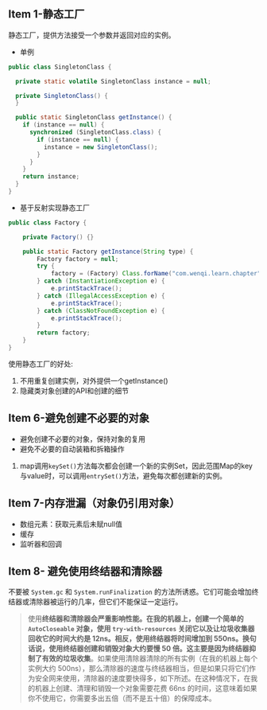 ## Item 1-静态工厂

静态工厂，提供方法接受一个参数并返回对应的实例。

- 单例

```java
public class SingletonClass {

  private static volatile SingletonClass instance = null;

  private SingletonClass() {
  }

  public static SingletonClass getInstance() {
    if (instance == null) {
      synchronized (SingletonClass.class) {
        if (instance == null) {
          instance = new SingletonClass();
        }
      }
    }
    return instance;
  }
}

```

- 基于反射实现静态工厂

```java
public class Factory {

    private Factory() {}

    public static Factory getInstance(String type) {
        Factory factory = null;
        try {
            factory = (Factory) Class.forName("com.wenqi.learn.chapter" + type).newInstance();
        } catch (InstantiationException e) {
            e.printStackTrace();
        } catch (IllegalAccessException e) {
            e.printStackTrace();
        } catch (ClassNotFoundException e) {
            e.printStackTrace();
        }
        return factory;
    }
}
```

使用静态工厂的好处: 

1. 不用重复创建实例，对外提供一个getInstance()
2. 隐藏类对象创建的API和创建的细节

## Item 6-避免创建不必要的对象

- 避免创建不必要的对象，保持对象的复用
- 避免不必要的自动装箱和拆箱操作

1. map调用`keySet()`方法每次都会创建一个新的实例Set，因此范围Map的key与value时，可以调用`entrySet()`方法，避免每次都创建新的实例。

## Item 7-内存泄漏（对象仍引用对象）

- 数组元素：获取元素后未赋null值
- 缓存
- 监听器和回调

## Item 8- 避免使用终结器和清除器

不要被 `System.gc` 和 `System.runFinalization` 的方法所诱惑。它们可能会增加终结器或清除器被运行的几率，但它们不能保证一定运行。

> 使用**终结器和清除器会严重影响性能。**在我的机器上，创建一个简单的 `AutoCloseable` 对象，使用 `try-with-resources` 关闭它以及让垃圾收集器回收它的时间大约是 12ns。相反，使用终结器将时间增加到 550ns。换句话说，使用终结器创建和销毁对象大约要慢 50 倍。这主要是因为**终结器抑制了有效的垃圾收集**。如果使用清除器清除的所有实例（在我的机器上每个实例大约 500ns），那么清除器的速度与终结器相当，但是如果只将它们作为安全网来使用，清除器的速度要快得多，如下所述。在这种情况下，在我的机器上创建、清理和销毁一个对象需要花费 66ns 的时间，这意味着如果你不使用它，你需要多出五倍（而不是五十倍）的保障成本。














